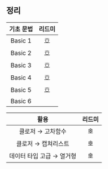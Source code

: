 ## 정리

| 기초 문법 |   리드미   |
| :--: | :----------: |
| Basic 1 | [☃️](https://github.com/EunHee-Jeong/iOS-Labs/blob/dad97f9e0a3486b4381b3f8d24400a109a880c67/Syntax/%EC%BD%98%EC%86%94%EB%A1%9C%EA%B7%B8,%20%EC%83%81%EC%88%98%EC%99%80%20%EB%B3%80%EC%88%98,%20%EB%8D%B0%EC%9D%B4%ED%84%B0%20%ED%83%80%EC%9E%85,%20%ED%95%A8%EC%88%98.md) |
| Basic 2 | [☃️](https://github.com/EunHee-Jeong/iOS-Labs/blob/dad97f9e0a3486b4381b3f8d24400a109a880c67/Syntax/%EC%A1%B0%EA%B1%B4%EB%AC%B8,%20%EB%B0%98%EB%B3%B5%EB%AC%B8,%20%EC%97%B4%EA%B1%B0%ED%98%95,%20%EC%98%B5%EC%85%94%EB%84%90.md) |
| Basic 3 | [☃️](https://github.com/EunHee-Jeong/iOS-Labs/blob/dad97f9e0a3486b4381b3f8d24400a109a880c67/Syntax/%EA%B5%AC%EC%A1%B0%EC%B2%B4vs%ED%81%B4%EB%9E%98%EC%8A%A4.md) |
| Basic 4 | [☃️](https://github.com/EunHee-Jeong/iOS-Labs/blob/a212c5316b28ab1b343b764bc8d353ad39545aae/Syntax/%ED%94%84%EB%A1%9C%ED%8D%BC%ED%8B%B0,%20%ED%94%84%EB%A1%9C%ED%8D%BC%ED%8B%B0%20%EA%B0%90%EC%8B%9C%EC%9E%90,%20%EC%83%81%EC%86%8D,%20%EC%9D%B8%EC%8A%A4%ED%84%B4%EC%8A%A4%EC%9D%98%20%EC%83%9D%EC%84%B1%EA%B3%BC%20%EC%86%8C%EB%A9%B8.md) |
| Basic 5 | [☃️](https://github.com/EunHee-Jeong/iOS-Labs/blob/f77da6f41f50eeb94e87b034f0e58ee160a68c38/Syntax/%EC%98%B5%EC%85%94%EB%84%90%20%EC%B2%B4%EC%9D%B8,%20nil%20%EB%B3%91%ED%95%A9%20%EC%97%B0%EC%82%B0%EC%9E%90,%20%ED%83%80%EC%9E%85%20%EC%BA%90%EC%8A%A4%ED%8C%85.md) |
| Basic 6 | |

| 활용 |   리드미   |
| :--: | :----------: |
| 클로저 → 고차함수 | [❄️](https://github.com/EunHee-Jeong/iOS-Labs/blob/a57013eb67b65aba6fd8ab3c43e8bf4ada1479f7/Syntax/%EA%B3%A0%EC%B0%A8%ED%95%A8%EC%88%98.md) |
| 클로저 → 캡쳐리스트 | [❄️](https://github.com/EunHee-Jeong/iOS-Labs/blob/8ce57ed5892262ee370bfa874c66aa8aa0a65e23/Syntax/%EC%BA%A1%EC%B3%90%EB%A6%AC%EC%8A%A4%ED%8A%B8.md) |
| 데이터 타입 고급 → 열거형 | [❄️](https://github.com/EunHee-Jeong/iOS-Labs/blob/5733e3f496f84c75132a94665e580e3af7a903c0/Syntax/%EC%97%B4%EA%B1%B0%ED%98%95.md) |
